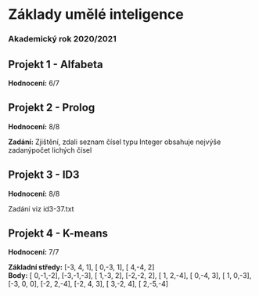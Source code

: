 # Základy umělé inteligence

### **Akademický rok 2020/2021**

## Projekt 1 - Alfabeta
**Hodnocení:** 6/7<br>

## Projekt 2 - Prolog
**Hodnocení:** 8/8<br>

**Zadání:** Zjištění, zdali seznam čísel typu Integer obsahuje nejvýše zadanýpočet lichých čísel

## Projekt 3 - ID3
**Hodnocení:** 8/8<br>

Zadání viz id3-37.txt

## Projekt 4 - K-means
**Hodnocení:** 7/7<br>

**Základní středy:** [-3, 4, 1], [ 0,-3, 1], [ 4,-4, 2] <br>
**Body:** [ 0,-1,-2], [-3,-1,-3], [ 1,-3, 2], [-2,-2, 2], [ 1, 2,-4], [ 0,-4, 3], [ 1, 0,-3], [-3, 0, 0], [-2, 2,-4], [-2, 4, 3], [ 3,-2, 4], [ 2,-5,-4]